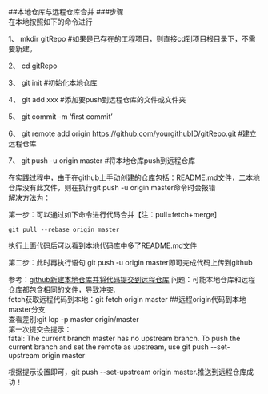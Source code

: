 ##本地仓库与远程仓库合并
###步骤  
在本地按照如下的命令进行

1、 mkdir gitRepo #如果是已存在的工程项目，则直接cd到项目根目录下，不需要新建。

2、 cd gitRepo

3、 git init #初始化本地仓库

4、 git add xxx #添加要push到远程仓库的文件或文件夹

5、 git commit -m ‘first commit’

6、 git remote add origin https://github.com/yourgithubID/gitRepo.git #建立远程仓库

7、 git push -u origin master #将本地仓库push到远程仓库  

在实践过程中，由于在github上手动创建的仓库包括：README.md文件，二本地仓库没有此文件，则在执行git push -u origin master命令时会报错  
解决方法为：

第一步：可以通过如下命令进行代码合并【注：pull=fetch+merge]

    git pull --rebase origin master

执行上面代码后可以看到本地代码库中多了README.md文件

第二步：此时再执行语句 git push -u origin master即可完成代码上传到github

参考：[github新建本地仓库并将代码提交到远程仓库](https://blog.csdn.net/u010412719/article/details/72860193) 
问题：可能本地仓库和远程仓库都包含相同的文件，导致冲突.  
fetch获取远程代码到本地：git fetch origin master ##远程origin代码到本地master分支  
查看差别:git lop -p master origin/master  
第一次提交会提示：  
    fatal: The current branch master has no upstream branch. 
    To push the current branch and set the remote as upstream, use
	    git push --set-upstream origin master

根据提示设置即可，git push --set-upstream origin master.推送到远程仓库成功！
